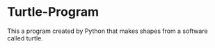 # Turtle-Program
This a program created by Python that makes shapes from a software called turtle. 

